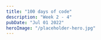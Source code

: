 ```yaml
---
title: "100 days of code"
description: "Week 2 - 4"
pubDate: "Jul 01 2022"
heroImage: "/placeholder-hero.jpg"
---
```



